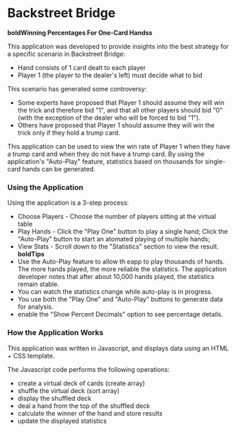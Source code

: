 # Backstreet Bridge
**boldWinning Percentages For One-Card Handss**

This application was developed to provide insights into the best strategy for a specific scenario in Backstreet Bridge:
* Hand consists of 1 card dealt to each player
* Player 1 (the player to the dealer's left) must decide what to bid

This scenario has generated some controversy:
* Some experts have proposed that Player 1 should assume they will win the trick and therefore bid "1", and that all other players should bid "0" (with the exception of the dealer who will be forced to bid "1").
* Others have proposed that Player 1 should assume they will win the trick only if they hold a trump card.

This application can be used to view the win rate of Player 1 when they have a trump card and when they do not have a trump card. By using the application's "Auto-Play" feature, statistics based on thousands for single-card hands can be generated.

### Using the Application
Using the application is a 3-step process:
* Choose Players - Choose the number of players sitting at the virtual table
* Play Hands - Click the "Play One" button to play a single hand; Click the "Auto-Play" button to start an atomated playing of multiple hands;
* View Stats - Scroll down to the "Statistics" section to view the result.
**boldTips**
* Use the Auto-Play feature to allow th eapp to play thousands of hands. The more hands played, the more reliable the statistics. The application developer notes that after about 10,000 hands played, the statistics remain stable.
* You can watch the statistics change while auto-play is in progress.
* You use both the "Play One" and "Auto-Play" buttons to generate data for analysis.
* enable the "Show Percent Decimals" option to see percentage details.

### How the Application Works
This application was written in Javascript, and displays data using an HTML + CSS template.

The Javascript code performs the following operations:
* create a virtual deck of cards (create array)
* shuffle the virtual deck (sort array)
* display the shuffled deck
* deal a hand from the top of the shuffled deck
* calculate the winner of the hand and store results
* update the displayed statistics
